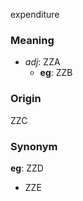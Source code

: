 expenditure
### Meaning
+ _adj_: ZZA
	+ __eg__: ZZB

### Origin

ZZC

### Synonym

__eg__: ZZD

+ ZZE



